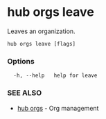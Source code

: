 # hub orgs leave

Leaves an organization.

```
hub orgs leave [flags]
```

### Options

```
  -h, --help   help for leave
```

### SEE ALSO

* [hub orgs](hub_orgs.md)	 - Org management
